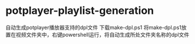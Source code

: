 # potplayer-playlist-generation
自动生成potplayer播放器支持的dpl文件
下载make-dpl.ps1
将make-dpl.ps1放置在视频文件夹中，右键powershell运行，将自动生成所处文件夹名称的dpl文件
